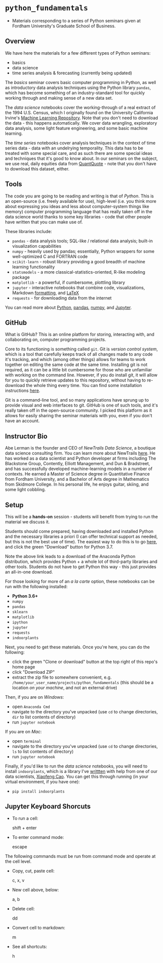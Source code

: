 # `python_fundamentals`
- Materials corresponding to a series of Python seminars given at Fordham University's Graduate School of Business.

## Overview

We have here the materials for a few different types of Python seminars:
- basics
- data science
- time series analysis & forecasting (currently being updated)

The _basics_ seminar covers basic computer programming in Python, as well as introductory data analysis techniques using the Python library `pandas`, which has become something of an industry-standard tool for quickly working through and making sense of a new data set.

The _data science_ notebooks cover the working-through of a real extract of the 1994 U.S. Census, which I originally found on the University California Irvine's [Machine Learning Repository](https://archive.ics.uci.edu/ml/index.php). Note that you don't need to download the data - this happens automatically. We cover data wrangling, exploratory data analysis, some light feature engineering, and some basic machine learning.

The _time series_ notebooks cover analysis techniques in the context of time series data - data with an undelrying temporality. This data has to be treated with some special care, and as such there are some special ideas and techniques that it's good to know about. In our seminars on the subject, we use real, daily equities data from [QuantQuote](https://quantquote.com/historical-stock-data) - note that you don't have to download this dataset, either.

## Tools

The code you are going to be reading and writing is that of _Python_. This is an open-source (i.e. freely available for use), high-level (i.e. you think more about expressing you ideas and less about computer-system things like memory) computer programming language that has really taken off in the data science world thanks to some key libraries - code that other people have written that you can make use of.

These libraries include:

- `pandas` - data analysis tools; SQL-like / relational data analysis; built-in visualization capabilities
- `numpy` - heavily used by pandas; essentially, Python wrappers for some well-optimized C and FORTRAN code
- `scikit-learn` - robust library providing a good breadth of machine learning functionality
- `statsmodels` - a more classical-statistics-oriented, R-like modeling package
- `matplotlib` - a powerful, if cumbersome, plottling library
- `jupyter` - interactive notebooks that combine code, visualizations, Markdown [formatting](https://github.com/adam-p/markdown-here/wiki/Markdown-Cheatsheet), and [LaTeX](https://en.wikipedia.org/wiki/LaTeX)
- `requests` - for downloading data from the internet

You can read more about [Python](https://docs.python.org/3/tutorial/), [pandas](https://pandas.pydata.org/docs/user_guide/index.html), [numpy](https://numpy.org/devdocs/user/quickstart.html), and [Jupyter](https://jupyter.org/index.html).

## GitHub

What is GitHub? This is an online platform for storing, interacting with, and collaborating on, computer programming projects.

Core to its functioning is something called `git`. Git is _version control system_, which is a tool that carefully keeps track of all changes made to any code it's tracking, and which (among other things) allows for teams to work together on editing the same code at the same time. Installing git is not required, as it can be a little bit cumbersome for those who are unfamiliar with working on the command line. However, if you do install git, it will allow for you to quickly retrieve updates to this repository, without having to re-download the whole thing every time. You can find some installation instructions [here](https://www.atlassian.com/git/tutorials/install-git).

Git is a command-line tool, and so many applications have sprung up to provide visual and web interfaces to git. GitHub is one of such tools, and it's really taken off in the open-source community. I picked this platform as it allows for easily sharing the seminar materials with you, even if you don't have an account.

## Instructor Bio

Abe Lerman is the founder and CEO of _NewTrails Data Science_, a boutique data science consulting firm. You can learn more about NewTrails [here](https://newtrails.io/about). He has worked as a data scientist and Python developer at firms including The Blackstone Group, Contently, Elliott Management, and Dun & Bradstreet, and has successfully developed machine-learning models in a number of contexts. He earned a Master of Science degree in Quantitative Finance from Fordham University, and a Bachelor of Arts degree in Mathematics from Skidmore College. In his personal life, he enjoys guitar, skiing, and some light cobbling.

## Setup

This will be a **hands-on** session - students will benefit from trying to run the material we discuss it. 

Students should come prepared, having downloaded and installed Python and the necessary libraries a priori (I can offer technical support as needed, but this is not the best use of time). The easiest way to do this is to go [here](https://www.anaconda.com/download/), and click the green "Download" button for Python 3.7. 

Note the above link leads to a download of the Anaconda Python distribution, which provides Python + a whole lot of third-party libraries and other tools. Students do not have to get Python this way - this just provides an all-in-one download. 

For those looking for more of an _a la carte_ option, these notebooks can be run with the following installed:
- **Python 3.6+**
- `numpy`
- `pandas`
- `sklearn`
- `matplotlib`
- `ipython`
- `jupyter`
- `requests`
- `indoorplants`

Next, you need to get these materials. Once you're here, you can do the following:

- click the green "Clone or download" button at the top right of this repo's home page
- click "Download ZIP"
- extract the zip file to somewhere convenient, e.g. `/home/your_user_name/projects/python_fundamentals` (this should be a location _on your machine_, and not an external drive)

Then, if you are on _Windows_:
- open `Anaconda Cmd`
- navigate to the directory you've unpacked (use `cd` to change directories, `dir` to list contents of directory)
- run `jupyter notebook`

If you are on _Mac_:
- open `terminal`
- navigate to the directory you've unpacked (use `cd` to change directories, `ls` to list contents of directory)
- run `jupyter notebook`

Finally, if you'd like to run the _data science_ notebooks, you will need to install `indoorplants`, which is a library I've [writtten](https://github.com/lermana/indoorplants/) with help from one of our data scientists, [Xiaofeng Cao](https://github.com/xcao38). You can get this through running (in your virtual environment, if you have one):
- `pip install indoorplants`

## Jupyter Keyboard Shorcuts

- To run a cell:

    shift + enter

- To enter command mode:

    escape

The following commands must be run from command mode and operate at the cell level.

- Copy, cut, paste cell:

    c, x, v

- New cell above, below:

    a, b

- Delete cell:

    dd

- Convert cell to markdown:

    m

- See all shortcuts:

    h
